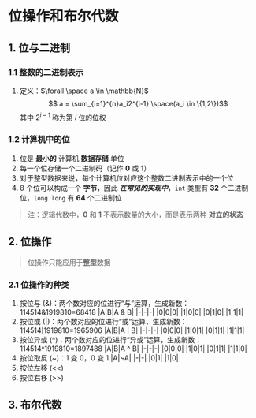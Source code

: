 # 位操作和布尔代数

## 1. 位与二进制

### 1.1 整数的二进制表示

1. 定义：$\forall \space a \in \mathbb{N}$
   $$ a = \sum_{i=1}^{n}a_i2^{i-1} \space(a_i \in \{1,2\})$$
   其中 $2^{i-1}$ 称为第 $i$ 位的位权

### 1.2 计算机中的位

1. 位是 **最小的** 计算机 **数据存储** 单位
2. 每一个位存储一个二进制码（记作 **0** 或 **1**）
3. 对于整型数据来说，每个计算机位对应这个整数二进制表示中的一个位
4. 8 个位可以构成一个 **字节**，因此 ***在常见的实现中***，`int` 类型有 **32** 个二进制位，`long long` 有 **64** 个二进制位

> 注：逻辑代数中，**0** 和 **1** 不表示数量的大小，而是表示两种 **对立的状态**

## 2. 位操作

> 位操作只能应用于**整型**数据

### 2.1 位操作的种类

1. 按位与 (&)：两个数对应的位进行“与”运算，生成新数：114514&1919810=68418
   |A|B|A & B|
   |-|-|-|
   |0|0|0|
   |1|0|0|
   |0|1|0|
   |1|1|1|
2. 按位或 (|)：两个数对应的位进行“或”运算，生成新数：114514|1919810=1965906
   |A|B|A \| B|
   |-|-|-|
   |0|0|0|
   |1|0|1|
   |0|1|1|
   |1|1|1|
3. 按位异或 (\^)：两个数对应的位进行“异或”运算，生成新数：114514\^1919810=1897488
   |A|B|A ^ B|
   |-|-|-|
   |0|0|0|
   |1|0|1|
   |0|1|1|
   |1|1|0|
4. 按位取反 (~)：1 变 0，0 变 1
   |A|~A|
   |-|-|
   |0|1|
   |1|0|
5. 按位左移 (<<)
6. 按位右移 (>>)

## 3. 布尔代数
